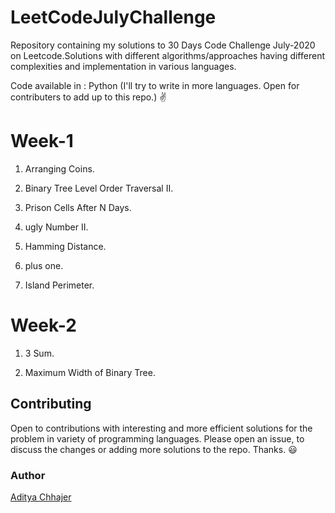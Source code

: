 # LeetCodeJulyChallenge
Repository containing my solutions to 30 Days Code Challenge July-2020 on Leetcode.Solutions with different algorithms/approaches having different complexities and implementation in various languages.

Code available in : Python (I'll try to write in more languages. Open for contributers to add up to this repo.) ✌️

<h1>Week-1</h1>

1. Arranging Coins.<p>
2. Binary Tree Level Order Traversal II. <p>
3. Prison Cells After N Days. <p>
4. ugly Number II.<p>
5. Hamming Distance. <p>
6. plus one. <p>
7. Island Perimeter. <p>
  
<h1>Week-2</h1>

1. 3 Sum.<p>
2. Maximum Width of Binary Tree. <p>

<h2>Contributing</h2>

Open to contributions with interesting and more efficient solutions for the problem in variety of programming languages. Please open an issue, to discuss the changes or adding more solutions to the repo. Thanks. 😃

<h3>Author</h3>

[Aditya Chhajer](https://github.com/adityachhajer)
